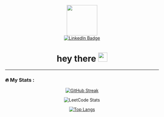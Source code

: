 <div id="header" align="center">
  <img src="https://media.giphy.com/media/M9gbBd9nbDrOTu1Mqx/giphy.gif" width="100"/>

  <div id="badges">
  <a href="your-linkedin-URL">
      <img src="https://img.shields.io/badge/LinkedIn-blue?style=for-the-badge&logo=linkedin&logoColor=white" alt="LinkedIn Badge"/>
    </a>
  </div>
  
  <img src="https://komarev.com/ghpvc/?username=AmineF0&style=flat-square&color=blue" alt=""/>

<h1>
  hey there
  <img src="https://media.giphy.com/media/hvRJCLFzcasrR4ia7z/giphy.gif" width="30px"/>
</h1>
</div>

---

### :fire: My Stats :

<div align="center">

[![GitHub Streak](https://github-readme-streak-stats.herokuapp.com?user=AmineF0&border_radius=6.5&card_width=500&&theme=nord)](https://git.io/streak-stats)

![LeetCode Stats](https://leetcode.card.workers.dev/AmineF0?theme=nord&font=baloo)

[![Top Langs](https://github-readme-stats.vercel.app/api/top-langs/?username=AmineF0&layout=compact&theme=nord)](https://github.com/AmineF0/github-readme-stats)

</div>
